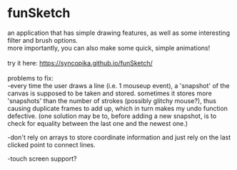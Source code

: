 # funSketch    
an application that has simple drawing features, as well as some interesting filter and brush options.    
more importantly, you can also make some quick, simple animations! 
<br>    
try it here: https://syncopika.github.io/funSketch/
<br>    
problems to fix:    
-every time the user draws a line (i.e. 1 mouseup event), a 'snapshot' of the canvas is supposed to be taken and stored. sometimes it
stores more 'snapshots' than the number of strokes (possibly glitchy mouse?), thus causing duplicate frames to add up, which in turn makes my undo function defective. (one solution may be to, before adding a new snapshot, is to check for equality between the last one and the newest one.)    
      
-don't rely on arrays to store coordinate information and just rely on the last clicked point to connect lines.    
    
-touch screen support?
